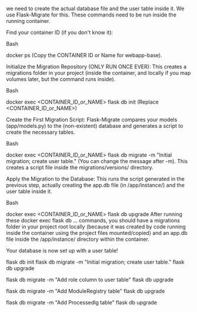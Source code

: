 we need to create the actual database file and the user table inside it. We use Flask-Migrate for this. These commands need to be run inside the running container.

Find your container ID (if you don't know it):

Bash

docker ps
(Copy the CONTAINER ID or Name for webapp-base).

Initialize the Migration Repository (ONLY RUN ONCE EVER): This creates a migrations folder in your project (inside the container, and locally if you map volumes later, but the command runs inside).

Bash

docker exec <CONTAINER_ID_or_NAME> flask db init
(Replace <CONTAINER_ID_or_NAME>)

Create the First Migration Script: Flask-Migrate compares your models (app/models.py) to the (non-existent) database and generates a script to create the necessary tables.

Bash

docker exec <CONTAINER_ID_or_NAME> flask db migrate -m "Initial migration; create user table."
(You can change the message after -m). This creates a script file inside the migrations/versions/ directory.

Apply the Migration to the Database: This runs the script generated in the previous step, actually creating the app.db file (in /app/instance/) and the user table inside it.

Bash

docker exec <CONTAINER_ID_or_NAME> flask db upgrade
After running these docker exec flask db ... commands, you should have a migrations folder in your project root locally (because it was created by code running inside the container using the project files mounted/copied) and an app.db file inside the /app/instance/ directory within the container.

Your database is now set up with a user table!


flask db init
flask db migrate -m "Initial migration; create user table."
flask db upgrade

flask db migrate -m "Add role column to user table"
flask db upgrade

flask db migrate -m "Add ModuleRegistry table"
flask db upgrade

flask db migrate -m "Add ProcessedIg table"
flask db upgrade